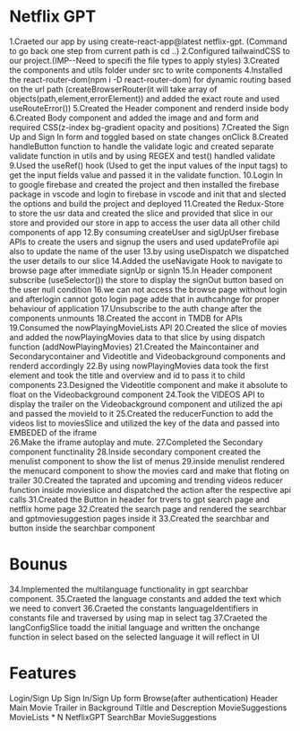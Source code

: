 # Netflix GPT
1.Craeted our app by using create-react-app@latest netflix-gpt.
(Command to go back one step from current path is cd ..)
2.Configured tailwaindCSS to our project.(IMP--Need to specifi the file types to apply styles)
3.Created the components and utils folder under src to write components
4.Installed the react-router-dom(npm i -D react-router-dom) for dynamic routing based on the url path
(createBrowserRouter(it will take array of objects(path,element,errorElement)) and added the exact route and used useRouteError()) 
5.Created the Header component and renderd inside body 
6.Created Body component and added the image and and form and required CSS(z-index bg-gradient opacity and positions)
7.Created the Sign Up and Sign In form and toggled based on state changes onClick
8.Created handleButton function to handle the validate logic and created separate validate function in utils and by using REGEX and test() handled validate 
9.Used the useRef() hook (Used to get the input values of the input tags) to get the input fields value and passed it in the validate function.
10.Login In to google firebase and created the project and then installed the firebase package in vscode and login to firebase in vscode and init that and slected the options and build the project and  deployed 
11.Created the Redux-Store to store the usr data and created the slice and provided that slice in our store and provided our store in app to access the user data all other child components of app
12.By consuming createUser and sigUpUser firebase APIs to create the users and signup the users and used updateProfile api also to update the name of the user 
13.by using useDispatch we dispatched the user details to our slice 
14.Added the useNavigate Hook to navigate to browse page after immediate signUp or signIn 
15.In Header component subscribe (useSelector()) the store to display the signOut button based on the user null condition 
16.we can not access the browse page without login and afterlogin cannot goto login page adde that in authcahnge for proper behaviour of application 
17.Unsubscribe to the auth change after the components unmounts 
18.Created the accont in TMDB for APIs 
19.Consumed the nowPlayingMovieLists API 
20.Created the slice of movies and added the nowPlayingMovies data to that slice by using dispatch function (addNowPlayingMovies)
21.Created the Maincontainer and Secondarycontainer and Videotitle and Videobackground components and renderd accordingly 
22.By using nowPlayingMovies data took the first element and took the title and overview and id to pass it to child components 
23.Designed the Videotitle component and make it absolute to float on the Videobackground component 
24.Took the VIDEOS API to display the trailer on the Videobackground component and utilized the api and passed the movieId to it 
25.Created the reducerFunction to add the videos list to moviesSlice and utilized the key of the data and passed into EMBEDED of the iframe  
26.Make the iframe autoplay and mute.
27.Completed the Secondary component functinality 
28.Inside secondary component created the menulist component to show the list of menus
29.inside menulist rendered the menucard component to show the movies card and make that floting on     trailer 
30.Created the taprated and upcoming and trending videos reducer function inside movieslice and dispatched the action after the respective api calls 
31.Created the Button in header for trvers to gpt search page and netflix home page 
32.Created the search page and rendered the searchbar and gptmoviesuggestion pages inside it 
33.Created the searchbar and button inside the searchbar component 
# Bounus 
34.Implemented the multilanguage functionality in gpt searchbar component.
35.Craeted the language constants and added the text which we need to convert 
36.Craeted the constants languageIdentifiers in constants file and traversed by using map in select tag
37.Craeted the  langConfigSlice toadd the initial language and written the onchange function in select based on the selected language it will reflect in UI 



# Features
Login/Sign Up
    Sign In/Sign Up form
Browse(after authentication)
    Header
    Main Movie
        Trailer in Background
        Tiltle and Descreption
        MovieSuggestions
            MovieLists * N
NetflixGPT
    SearchBar
    MovieSuggestions

    
 
